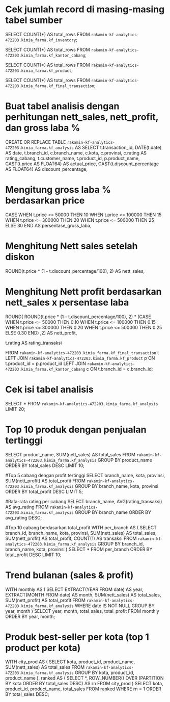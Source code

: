 # Cek jumlah record di masing-masing tabel sumber
SELECT COUNT(*) AS total_rows
FROM `rakamin-kf-analytics-472203.kimia_farma.kf_inventory`;

SELECT COUNT(*) AS total_rows
FROM `rakamin-kf-analytics-472203.kimia_farma.kf_kantor_cabang`;

SELECT COUNT(*) AS total_rows
FROM `rakamin-kf-analytics-472203.kimia_farma.kf_product`;

SELECT COUNT(*) AS total_rows
FROM `rakamin-kf-analytics-472203.kimia_farma.kf_final_transaction`;


# Buat tabel analisis dengan perhitungan nett_sales, nett_profit, dan gross laba %
CREATE OR REPLACE TABLE `rakamin-kf-analytics-472203.kimia_farma.kf_analysis` AS
SELECT
  t.transaction_id,
  DATE(t.date) AS date,
  t.branch_id,
  c.branch_name,
  c.kota,
  c.provinsi,
  c.rating AS rating_cabang,
  t.customer_name,
  t.product_id,
  p.product_name,
  CAST(t.price AS FLOAT64) AS actual_price,
  CAST(t.discount_percentage AS FLOAT64) AS discount_percentage,

 # Mengitung gross laba % berdasarkan price
  CASE
    WHEN t.price <= 50000 THEN 10
    WHEN t.price <= 100000 THEN 15
    WHEN t.price <= 300000 THEN 20
    WHEN t.price <= 500000 THEN 25
    ELSE 30
  END AS persentase_gross_laba,

   # Menghitung Nett sales setelah diskon
  ROUND(t.price * (1 - t.discount_percentage/100), 2) AS nett_sales,

 # Menghitung Nett profit berdasarkan nett_sales x persentase laba
  ROUND(
    ROUND(t.price * (1 - t.discount_percentage/100), 2) *
    (CASE
      WHEN t.price <= 50000 THEN 0.10
      WHEN t.price <= 100000 THEN 0.15
      WHEN t.price <= 300000 THEN 0.20
      WHEN t.price <= 500000 THEN 0.25
      ELSE 0.30
    END)
  ,2) AS nett_profit,

  t.rating AS rating_transaksi

FROM `rakamin-kf-analytics-472203.kimia_farma.kf_final_transaction` t
LEFT JOIN `rakamin-kf-analytics-472203.kimia_farma.kf_product` p
  ON t.product_id = p.product_id
LEFT JOIN `rakamin-kf-analytics-472203.kimia_farma.kf_kantor_cabang` c
  ON t.branch_id = c.branch_id;


# Cek isi tabel analisis
SELECT *
FROM `rakamin-kf-analytics-472203.kimia_farma.kf_analysis`
LIMIT 20;

# Top 10 produk dengan penjualan tertinggi
SELECT 
  product_name,
  SUM(nett_sales) AS total_sales
FROM `rakamin-kf-analytics-472203.kimia_farma.kf_analysis`
GROUP BY product_name
ORDER BY total_sales DESC
LIMIT 10;

#Top 5 cabang dengan profit tertinggi
SELECT 
  branch_name,
  kota,
  provinsi,
  SUM(nett_profit) AS total_profit
FROM `rakamin-kf-analytics-472203.kimia_farma.kf_analysis`
GROUP BY branch_name, kota, provinsi
ORDER BY total_profit DESC
LIMIT 5;

#Rata-rata rating per cabang
SELECT 
  branch_name,
  AVG(rating_transaksi) AS avg_rating
FROM `rakamin-kf-analytics-472203.kimia_farma.kf_analysis`
GROUP BY branch_name
ORDER BY avg_rating DESC;

#Top 10 cabang berdasarkan total_profit
WITH per_branch AS (
  SELECT branch_id, branch_name, kota, provinsi,
         SUM(nett_sales) AS total_sales,
         SUM(nett_profit) AS total_profit,
         COUNT(1) AS transaksi
  FROM `rakamin-kf-analytics-472203.kimia_farma.kf_analysis`
  GROUP BY branch_id, branch_name, kota, provinsi
)
SELECT * FROM per_branch
ORDER BY total_profit DESC
LIMIT 10;

# Trend bulanan (sales & profit)
WITH monthly AS (
  SELECT
    EXTRACT(YEAR FROM date) AS year,
    EXTRACT(MONTH FROM date) AS month,
    SUM(nett_sales) AS total_sales,
    SUM(nett_profit) AS total_profit
  FROM `rakamin-kf-analytics-472203.kimia_farma.kf_analysis`
  WHERE date IS NOT NULL
  GROUP BY year, month
)
SELECT
  year,
  month,
  total_sales,
  total_profit
FROM monthly
ORDER BY year, month;

# Produk best-seller per kota (top 1 product per kota)
WITH city_prod AS (
  SELECT kota, product_id, product_name, SUM(nett_sales) AS total_sales
  FROM `rakamin-kf-analytics-472203.kimia_farma.kf_analysis`
  GROUP BY kota, product_id, product_name
),
ranked AS (
  SELECT *, ROW_NUMBER() OVER (PARTITION BY kota ORDER BY total_sales DESC) AS rn
  FROM city_prod
)
SELECT kota, product_id, product_name, total_sales
FROM ranked
WHERE rn = 1
ORDER BY total_sales DESC;





